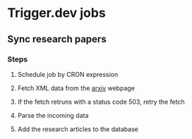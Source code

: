 # Trigger.dev jobs

## Sync research papers

### Steps

1. Schedule job by CRON expression

2. Fetch XML data from the [arxiv](https://arxiv.org/) webpage

3. If the fetch retruns with a status code 503, retry the fetch

4. Parse the incoming data

5. Add the research articles to the database
